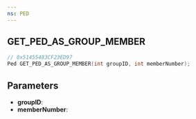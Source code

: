 ```yaml
---
ns: PED
---
```

## GET_PED_AS_GROUP_MEMBER

```c
// 0x51455483CF23ED97
Ped GET_PED_AS_GROUP_MEMBER(int groupID, int memberNumber);
```

## Parameters
* **groupID**:
* **memberNumber**:
